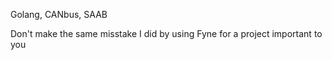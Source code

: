 Golang, CANbus, SAAB

Don't make the same misstake I did by using Fyne for a project important to you
